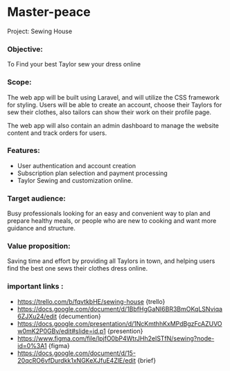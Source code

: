 # Master-peace
Project: Sewing House

### Objective:
 To Find your best Taylor sew your dress online  

### Scope: 
The web app will be built using Laravel, and will utilize the CSS framework for styling. Users will be able to create an account, choose their Taylors for sew their clothes, also tailors can show their work on their profile page. 

The web app will also contain an admin dashboard to manage the website content and track orders for users.

### Features:
*  User authentication and account creation
* Subscription plan selection and payment processing
* Taylor Sewing and customization online.


### Target audience:
 Busy professionals looking for an easy and convenient way to plan and prepare healthy meals, or people who are new to cooking and want more guidance and structure.

### Value proposition:
 Saving time and effort by providing all Taylors in town, and helping users find the best one sews their clothes dress online.

### important links :
 * https://trello.com/b/fqvtkbHE/sewing-house {trello}
 * https://docs.google.com/document/d/1BbfHgGaNI6BR3BmOKqLSNviqa6ZJXu24/edit {decumention}
 * https://docs.google.com/presentation/d/1NcKmthhKxMPdBgzFcAZUVOw0mK2P0GBv/edit#slide=id.p1 {presention}
 * https://www.figma.com/file/lpjfO0bP4WtrJHh2elSTfN/sewing?node-id=0%3A1 {figma}
 * https://docs.google.com/document/d/15-20qcRO6vfDurdkk1xNGKeXJfuE4ZlE/edit {brief}
 

